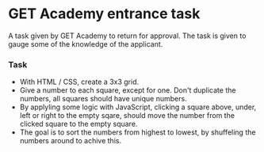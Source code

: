 # GET Academy entrance task
A task given by GET Academy to return for approval. The task is given to gauge some of the knowledge of the applicant.

### Task
- With HTML / CSS, create a 3x3 grid.
- Give a number to each square, except for one. Don't duplicate the numbers, all squares should have unique numbers.
- By applyling some logic with JavaScript, clicking a square above, under, left or right to the empty sqare, should move the number from the clicked square to the empty square.
- The goal is to sort the numbers from highest to lowest, by shuffeling the numbers around to achive this.
